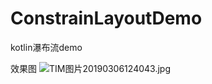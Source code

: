 # ConstrainLayoutDemo
kotlin瀑布流demo

效果图
![TIM图片20190306124043.jpg](https://upload-images.jianshu.io/upload_images/7105653-ddea1aa360cc1e09.jpg?imageMogr2/auto-orient/strip%7CimageView2/2/w/1240)
